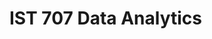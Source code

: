 # IST 707 Data Analytics

<!-- Class and Project Description
  The Data Analytics course taught by Lin Ying and Bei Yu, introduced the
concepts of machine learning through R. Data mining, cleaning, and analysis were a large focus of this class. More specifically, an emphasis was placed on association rule mining, classification analysis, clustering analysis, and their application to real life problems. The assignments that reflected these concepts included creating an association rule mining analysis for grocery store shelving, solving the unknown writers of the Federalist Papers using a variety of classification techniques, creating a lie detection model from a list of restaurant reviews, and identifying handwritten digits using classification analysis. The class during this term paralleled the beginning of the 2020 covid-19 pandemic and thus, the project attempted to analyze early indicators relating to infection and death rates.
  The dataset for this project was retrieved from Kaggle and contains data
collected by The World Bank, European Centre for Disease Prevention and Control, Our World in Data, The United Nations, and national government reports. The information within the dataset relates to 209 territories with the latest update being made on May 19, 2020. The purpose of this project was to determine which indicators were associated with an increase infection/death rate. Around 15 indicators were included in the analysis. Some of these indicators were population density, total tests per thousand, age, and diabetes prevalence. Once the data was imported into R, various pre-processing steps were undertaken. The columns that were not of interest were removed and null values were replaced by the column mean. The next step involved discretizing the dependent variable columns to more easily interpret the results. These values were categorized according to the infection/death rate frequency in terms of ‘very low’, ‘low’, ‘moderate’, ‘high’, and ‘very high’. Various other independent columns were discretized such as age, total tests, tests per thousand, GDP per capita, smokers, handwash stations, and hospital beds. Finally, various classification models were created to determine if these indicators were related to the difference observed between the infection/death rate in each country. Decision Trees, Support Vector Machines, Random Forest, and K-Nearest Neighbor models were all used in this analysis. The accuracy and predictions yielded by each of these models were inconclusive.

Learning Objectives
  By focusing on finding patterns in data through data mining concepts and
algorithms, data stories can be communicated. The covid-19 project accomplishes this by using the various classification models learned throughout the course. It breaks down each of the potential country indicators related to this pandemic and determines which are most likely to have an effect. It attempts to paint a picture of how and why each country is impacted differently. Though the data size and indicators didn’t show a definitive conclusion, the culture, political decisions, and economic status of each country are potential contributors. Problems like this are abundant in the real world where one or many independent variables are responsible for the differences in the dependent variables. When the relationship is known, certain actions can be taken to mitigate negative consequences. For example, if it is known that older people are more susceptible to the virus, protective measures can be taken. Another example might be a government spending more on hospital beds or handwash stations if they are found to lower the infection/death rate. It is important to understand the process of cleaning and preparing data before it can be analyzed. Discretization, removing null values, and selecting desirable variables are all potentially very important pre-processing steps for any kind of analysis. In addition, the way the data is structure is quite valuable depending on the type of analysis being performed. This project combines data extraction, data cleaning, data analysis, visualization, and communication.
   -->
